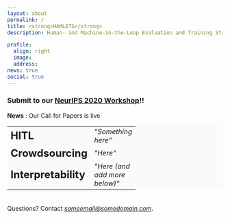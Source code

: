 ```yaml
---
layout: about
permalink: /
title: <strong>HAMLETS</strong> 
description: Human- and Machine-in-the-Loop Evaluation and Training Strategies.  

profile:
  align: right
  image: 
  address: 
news: true
social: true
---
```


### Submit to our [NeurIPS 2020 Workshop](https://hamlets-workshop.github.io/neurips2020/)!!

**News** : Our Call for Papers is live

<table style="background-color: #FAFAFA;">
        <col width="40">
        <col width="100">
        <tr style="border: none;">       
            <td style="border: none;">
            <b> <font size="+2">HITL </font> </b>
            </td>
            <td style="border: none;">
            <i> "Something here" </i>   
            </td>                        
        </tr>
        <tr style="border: none;">        
            <td style="border: none;">
            <b><font size="+2">Crowdsourcing</font></b>
            </td>
            <td style="border: none;">
            <i> "Here"</i>
            </td>                      
        </tr>
        <tr style="border: none;">    
        <td style="border: none;">
            <b> <font size="+2">Interpretability</font></b> 
            </td>
            <td style="border: none;">
            <i> "Here (and add more below)"</i>
            </td>  
        </tr>
  </table>   




<div style="line-height:40%;">
    <br>
</div>

Questions? Contact *someemail@somedomain.com*. 



